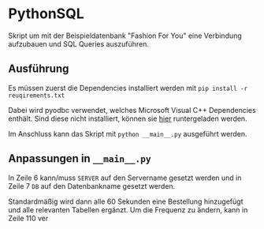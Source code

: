 # PythonSQL

Skript um mit der Beispieldatenbank "Fashion For You" eine Verbindung aufzubauen und SQL Queries auszuführen.

## Ausführung

Es müssen zuerst die Dependencies installiert werden mit `pip install -r reuqirements.txt`

Dabei wird pyodbc verwendet, welches Microsoft Visual C++ Dependencies enthält. Sind diese nicht installiert, können sie [hier](https://docs.microsoft.com/en-US/cpp/windows/latest-supported-vc-redist?view=msvc-170) runtergeladen werden.

Im Anschluss kann das Skript mit `python __main__.py` ausgeführt werden.

## Anpassungen in `__main__.py`

In Zeile 6 kann/muss `SERVER` auf den Servername gesetzt werden und in Zeile 7 `DB` auf den Datenbankname gesetzt werden.

Standardmäßig wird dann alle 60 Sekunden eine Bestellung hinzugefügt und alle relevanten Tabellen ergänzt. Um die Frequenz zu ändern, kann in Zeile 110 ver
